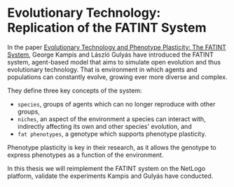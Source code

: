 # Evolutionary Technology: Replication of the FATINT System

In the paper [Evolutionary Technology and Phenotype Plasticity: The FATINT System](https://www.researchgate.net/publication/228353897_Evolutionary_Technology_and_Phenotype_Plasticity_The_FATINT_System), George Kampis and László Gulyás have introduced the FATINT system, agent-based model that aims to simulate open evolution and thus evolutionary technology. That is environment in which agents and populations can constantly evolve, growing ever more diverse and complex.

They define three key concepts of the system:
 - `species`, groups of agents which can no longer reproduce with other groups,
 - `niches`, an aspect of the environment a species can interact with, indirectly affecting its own and other species' evolution, and
 - `fat phenotypes`, a genotype which supports phenotype plasticity.

Phenotype plasticity is key in their research, as it allows the genotype to express phenotypes as a function of the environment.

In this thesis we will reimplement the FATINT system on the NetLogo platform, validate the experiments Kampis and Gulyás have conducted.
